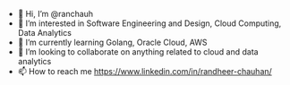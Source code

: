 - 👋 Hi, I’m @ranchauh
- 👀 I’m interested in Software Engineering and Design, Cloud Computing, Data Analytics
- 🌱 I’m currently learning Golang, Oracle Cloud, AWS
- 💞️ I’m looking to collaborate on anything related to cloud and data analytics
- 📫 How to reach me https://www.linkedin.com/in/randheer-chauhan/

<!---
ranchauh/ranchauh is a ✨ special ✨ repository because its `README.md` (this file) appears on your GitHub profile.
You can click the Preview link to take a look at your changes.
--->
